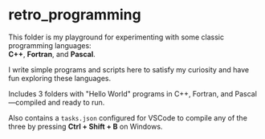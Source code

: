 # retro_programming

This folder is my playground for experimenting with some classic programming languages:  
**C++**, **Fortran**, and **Pascal**.

I write simple programs and scripts here to satisfy my curiosity and have fun exploring these languages.

Includes 3 folders with "Hello World" programs in C++, Fortran, and Pascal—compiled and ready to run.

Also contains a `tasks.json` configured for VSCode to compile any of the three by pressing **Ctrl + Shift + B** on Windows.
